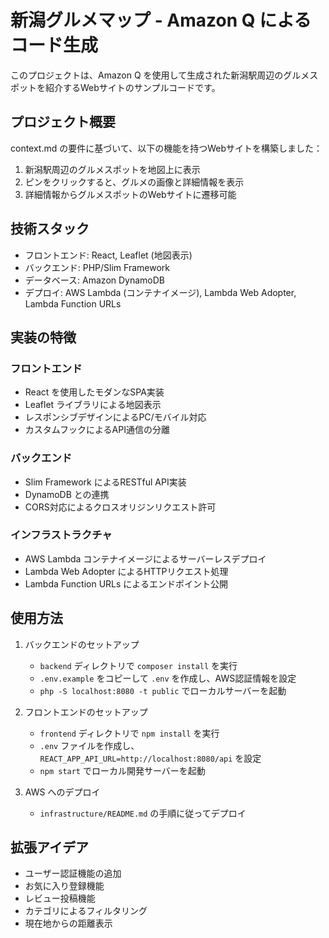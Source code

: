 # 新潟グルメマップ - Amazon Q によるコード生成

このプロジェクトは、Amazon Q を使用して生成された新潟駅周辺のグルメスポットを紹介するWebサイトのサンプルコードです。

## プロジェクト概要

context.md の要件に基づいて、以下の機能を持つWebサイトを構築しました：

1. 新潟駅周辺のグルメスポットを地図上に表示
2. ピンをクリックすると、グルメの画像と詳細情報を表示
3. 詳細情報からグルメスポットのWebサイトに遷移可能

## 技術スタック

- フロントエンド: React, Leaflet (地図表示)
- バックエンド: PHP/Slim Framework
- データベース: Amazon DynamoDB
- デプロイ: AWS Lambda (コンテナイメージ), Lambda Web Adopter, Lambda Function URLs

## 実装の特徴

### フロントエンド

- React を使用したモダンなSPA実装
- Leaflet ライブラリによる地図表示
- レスポンシブデザインによるPC/モバイル対応
- カスタムフックによるAPI通信の分離

### バックエンド

- Slim Framework によるRESTful API実装
- DynamoDB との連携
- CORS対応によるクロスオリジンリクエスト許可

### インフラストラクチャ

- AWS Lambda コンテナイメージによるサーバーレスデプロイ
- Lambda Web Adopter によるHTTPリクエスト処理
- Lambda Function URLs によるエンドポイント公開

## 使用方法

1. バックエンドのセットアップ
   - `backend` ディレクトリで `composer install` を実行
   - `.env.example` をコピーして `.env` を作成し、AWS認証情報を設定
   - `php -S localhost:8080 -t public` でローカルサーバーを起動

2. フロントエンドのセットアップ
   - `frontend` ディレクトリで `npm install` を実行
   - `.env` ファイルを作成し、`REACT_APP_API_URL=http://localhost:8080/api` を設定
   - `npm start` でローカル開発サーバーを起動

3. AWS へのデプロイ
   - `infrastructure/README.md` の手順に従ってデプロイ

## 拡張アイデア

- ユーザー認証機能の追加
- お気に入り登録機能
- レビュー投稿機能
- カテゴリによるフィルタリング
- 現在地からの距離表示
